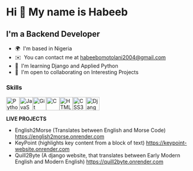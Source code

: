 Hi 👋 My name is Habeeb
=======================

I'm a Backend Developer
-----------------------

*   🌍  I'm based in Nigeria
*   ✉️  You can contact me at [habeebomotolani2004@gmail.com](mailto:habeebomotolani2004@gmail.com)
*   🧠  I'm learning Django and Applied Python
*   🤝  I'm open to collaborating on Interesting Projects
  
  ### Skills 
<p align="left">
<a href="https://www.python.org/" target="_blank" rel="noreferrer"><img src="https://raw.githubusercontent.com/danielcranney/readme-generator/main/public/icons/skills/python-colored.svg" width="36" height="36" alt="Python" /></a><a href="https://developer.mozilla.org/en-US/docs/Web/JavaScript" target="_blank" rel="noreferrer"><img src="https://raw.githubusercontent.com/danielcranney/readme-generator/main/public/icons/skills/javascript-colored.svg" width="36" height="36" alt="JavaScript" /></a><a href="https://git-scm.com/" target="_blank" rel="noreferrer"><img src="https://raw.githubusercontent.com/danielcranney/readme-generator/main/public/icons/skills/git-colored.svg" width="36" height="36" alt="Git" /></a><a href="https://docs.microsoft.com/en-us/cpp/?view=msvc-170" target="_blank" rel="noreferrer"><img src="https://raw.githubusercontent.com/danielcranney/readme-generator/main/public/icons/skills/c-colored.svg" width="36" height="36" alt="C" /></a><a href="https://developer.mozilla.org/en-US/docs/Glossary/HTML5" target="_blank" rel="noreferrer"><img src="https://raw.githubusercontent.com/danielcranney/readme-generator/main/public/icons/skills/html5-colored.svg" width="36" height="36" alt="HTML5" /></a><a href="https://www.w3.org/TR/CSS/#css" target="_blank" rel="noreferrer"><img src="https://raw.githubusercontent.com/danielcranney/readme-generator/main/public/icons/skills/css3-colored.svg" width="36" height="36" alt="CSS3" /></a><a href="https://www.djangoproject.com/" target="_blank" rel="noreferrer"><img src="https://raw.githubusercontent.com/danielcranney/readme-generator/main/public/icons/skills/django-colored.svg" width="36" height="36" alt="Django" /></a>
</p>
                    	
**LIVE PROJECTS**
- English2Morse (Translates between English and Morse Code) https://english2morse.onrender.com
- KeyPoint (highlights key content from a block of text) https://keypoint-website.onrender.com
- Quill2Byte (A django website, that translates between Early Modern English and Modern English) https://quill2byte.onrender.com

<!---
habeebsl/habeebsl is a ✨ special ✨ repository because its `README.md` (this file) appears on your GitHub profile.
You can click the Preview link to take a look at your changes.
--->


